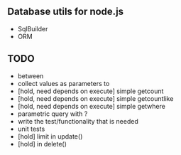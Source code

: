Database utils for node.js
--------------------------
- SqlBuilder
- ORM

TODO
----
- between
- collect values as parameters to 
- [hold, need depends on execute] simple getcount
- [hold, need depends on execute] simple getcountlike
- [hold, need depends on execute] simple getwhere
- parametric query with ?
- write the test/functionality that is needed
- unit tests
- [hold] limit in update()
- [hold] in delete()